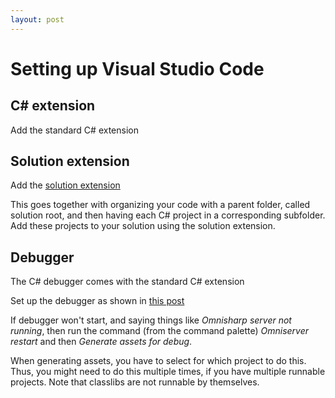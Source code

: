 ```yaml
---
layout: post
---
```


# Setting up Visual Studio Code

## C# extension

Add the standard C# extension

## Solution extension

Add the [solution extension](https://marketplace.visualstudio.com/items?itemName=fernandoescolar.vscode-solution-explorer)

This goes together with organizing your code with a parent folder, called solution root, and then having each C# project in a corresponding subfolder.  Add these projects to your solution using the solution extension.

## Debugger

The C# debugger comes with the standard C# extension

Set up the debugger as shown in [this post](https://github.com/OmniSharp/omnisharp-vscode/blob/master/debugger.md)

 If debugger won't start, and saying things like *Omnisharp server not running*, then run the command (from the command palette) *Omniserver restart* and then *Generate assets for debug*.

 When generating assets, you have to select for which project to do this. Thus, you might need to do this multiple times, if you have multiple runnable projects.  Note that classlibs are not runnable by themselves.

 